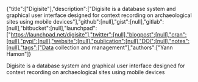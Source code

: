 {"title":["Digisite"],"description":["Digisite is a database system and graphical user interface designed for context recording on archaeological sites using mobile devices"],"github":[null],"gist":[null],"gitlab":[null],"bitbucket":[null],"launchpad":["https://launchpad.net/digisite"],"twitter":[null],"blogpost":[null],"cran":[null],"pypi":[null],"website":[null],"publication":[null],"DOI":[null],"notes":[null],"tags":["Data collection and management"],"authors":["Yann Hamon"]}

Digisite is a database system and graphical user interface designed for context recording on archaeological sites using mobile devices
